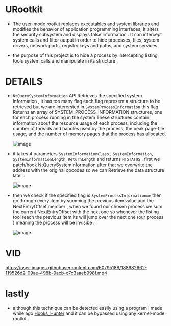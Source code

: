 # URootkit

* The user-mode rootkit replaces executables and system libraries and modifies the behavior of application programming interfaces, It alters the security subsystem and displays false information . It can intercept system calls and filter output in order to hide processes, files, system drivers, network ports, registry keys and paths, and system services

* the purpose of this project is to hide a process by intercepting listing tools system calls and manipulate in its structure .

# DETAILS

* ``NtQuerySystemInformation`` API Retrieves the specified system information , it has too many flag each flag represent a structure to be retrieved but we are interersted in ```SystemProcessInformation``` this flag Returns an array of SYSTEM_PROCESS_INFORMATION structures, one for each process running in the system These structures contain information about the resource usage of each process, including the number of threads and handles used by the process, the peak page-file usage, and the number of memory pages that the process has allocated.

  ![image](https://user-images.githubusercontent.com/60795188/188508937-73d913e6-5841-4079-a8c5-6b864361653a.png)

*  it takes 4 parameters ``SystemInformationClass`` , ```SystemInformation```, ``SystemInformationLength``, ``ReturnLength`` and returns ```NTSTATUS``` , first we patch/hook NtQuerySystemInformation after that we overwrite the address with the original opcodes so we can Retrieve the data structure later .

    ![image](https://user-images.githubusercontent.com/60795188/188509688-3795c8d2-a642-4a90-ab08-992f45a05d5f.png)

* then we check if the specified flag is ```SystemProcessInformationwe``` then go through every item by summing the previous item value and the NextEntryOffset member , when we found our chosen process we sum the current NextEntryOffset with the next one so whenever the listing tool reach the previous item its will jump over the next one (our process ) meaning the process will be invisibe . 

  ![image](https://user-images.githubusercontent.com/60795188/188508192-7bc6f35a-ed09-4c6e-b570-f4c06f47dd38.png)
  
# VID

   https://user-images.githubusercontent.com/60795188/188682662-119526d2-09ae-498b-9acb-c7c3aaeb998f.mp4

# lastly

* although this technique can be detected easily using a program i made while ago [Hooks_Hunter](https://github.com/ZeroMemoryEx/Hooks_Hunter) and it can be bypassed using any kernel-mode rootkit  .
